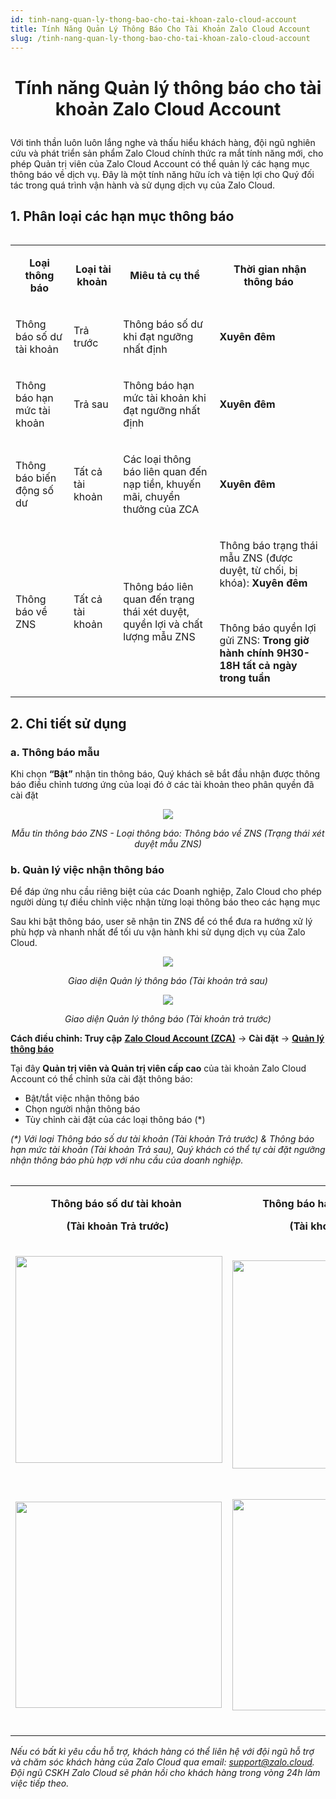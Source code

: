 ```yaml
---
id: tinh-nang-quan-ly-thong-bao-cho-tai-khoan-zalo-cloud-account
title: Tính Năng Quản Lý Thông Báo Cho Tài Khoản Zalo Cloud Account
slug: /tinh-nang-quan-ly-thong-bao-cho-tai-khoan-zalo-cloud-account
---
```


# <p align="center">Tính năng Quản lý thông báo cho tài khoản Zalo Cloud Account</p>

Với tinh thần luôn luôn lắng nghe và thấu hiểu khách hàng, đội ngũ nghiên cứu và phát triển sản phẩm Zalo Cloud chính thức ra mắt tính năng mới, cho phép Quản trị viên của Zalo Cloud Account có thể quản lý các hạng mục thông báo về dịch vụ. Đây là một tính năng hữu ích và tiện lợi cho Quý đối tác trong quá trình vận hành và sử dụng dịch vụ của Zalo Cloud. 

## 1. Phân loại các hạn mục thông báo

<div class="table">
    <table>
<table><tbody><tr><td><p style="margin-left:0px;text-align:center;"><strong>Loại thông báo</strong></p></td><td><p style="margin-left:0px;text-align:center;"><strong>Loại tài khoản</strong>&nbsp;</p></td><td><p style="margin-left:0px;text-align:center;"><strong>Miêu tả cụ thể</strong>&nbsp;</p></td><td><p style="margin-left:0px;text-align:center;"><strong>Thời gian nhận thông báo</strong>&nbsp;</p></td></tr><tr><td><p style="margin-left:0px;">Thông báo số dư tài khoản&nbsp;</p></td><td><p style="margin-left:0px;">Trả trước&nbsp;</p></td><td><p style="margin-left:0px;">Thông báo số dư khi đạt ngưỡng nhất định&nbsp;</p></td><td><p style="margin-left:0px;"><strong>Xuyên đêm&nbsp;</strong></p></td></tr><tr><td><p style="margin-left:0px;">Thông báo hạn mức tài khoản&nbsp;</p></td><td><p style="margin-left:0px;">Trả sau&nbsp;</p></td><td><p style="margin-left:0px;">Thông báo hạn mức tài khoản khi đạt ngưỡng nhất định&nbsp;</p></td><td><p style="margin-left:0px;"><strong>Xuyên đêm&nbsp;</strong></p></td></tr><tr><td><p style="margin-left:0px;">Thông báo biến động số dư&nbsp;</p></td><td><p style="margin-left:0px;">Tất cả tài khoản&nbsp;</p></td><td><p style="margin-left:0px;">Các loại thông báo liên quan đến nạp tiền, khuyến mãi, chuyển thưởng của ZCA&nbsp;&nbsp;</p></td><td><p style="margin-left:0px;"><strong>Xuyên đêm&nbsp;</strong></p></td></tr><tr><td><p style="margin-left:0px;">Thông báo về ZNS&nbsp;</p></td><td><p style="margin-left:0px;">Tất cả tài khoản&nbsp;</p></td><td><p style="margin-left:0px;">Thông báo liên quan đến trạng thái xét duyệt, quyền lợi và chất lượng mẫu ZNS&nbsp;</p></td><td><p style="margin-left:0px;">Thông báo trạng thái mẫu ZNS (được duyệt, từ chối, bị khóa): <strong>Xuyên đêm</strong>&nbsp;</p><p style="margin-left:0px;">&nbsp;</p><p style="margin-left:0px;">Thông báo quyền lợi gửi ZNS: <strong>Trong&nbsp;giờ hành chính 9H30-18H tất cả ngày trong tuần</strong>&nbsp;</p></td></tr></tbody></table>
</div>


## 2. Chi tiết sử dụng

### a. Thông báo mẫu 

Khi chọn **“Bật”** nhận tin thông báo, Quý khách sẽ bắt đầu nhận được thông báo điều chỉnh tương ứng của loại đó ở các tài khoản theo phân quyền đã cài đặt

<p  align="center">
  <img src="https://stc-oa.zdn.vn/uploads/9fceb5dd051fe39799ec67a86ce9e010.png" />
</p>

_<p align="center">Mẫu tin thông báo ZNS - Loại thông báo: Thông báo về ZNS (Trạng thái xét duyệt mẫu ZNS)</p>_

### b. Quản lý việc nhận thông báo 

Để đáp ứng nhu cầu riêng biệt của các Doanh nghiệp, Zalo Cloud cho phép người dùng tự điều chỉnh việc nhận từng loại thông báo theo các hạng mục

Sau khi bật thông báo, user sẽ nhận tin ZNS để có thể đưa ra hướng xử lý phù hợp và nhanh nhất để tối ưu vận hành khi sử dụng dịch vụ của Zalo Cloud.

<p align="center">
  <img src="https://stc-oa.zdn.vn/uploads/b0fe8f329326382b129c970ddb1d3713.png" />
</p>

_<p align="center">Giao diện Quản lý thông báo (Tài khoản trả sau)</p>_

<p align="center">
  <img src="https://stc-oa.zdn.vn/uploads/aba4c4b328c3388768c21f3186bbdffb.png" />
</p>

_<p align="center">Giao diện Quản lý thông báo (Tài khoản trả trước)</p>_

**Cách điều chỉnh: Truy cập** [**Zalo Cloud Account (ZCA)**](https://account.zalo.cloud/) → **Cài đặt** → [**Quản lý thông báo**](https://account.zalo.cloud/setting/notification)

Tại đây **Quản trị viên và Quản trị viên cấp cao** của tài khoản Zalo Cloud Account có thể chỉnh sửa cài đặt thông báo:

- Bật/tắt việc nhận thông báo
- Chọn người nhận thông báo
- Tùy chỉnh cài đặt của các loại thông báo (\*)

_(\*) Với loại Thông báo số dư tài khoản (Tài khoản Trả trước) & Thông báo hạn mức tài khoản (Tài khoản Trả sau), Quý khách có thể tự cài đặt ngưỡng nhận thông báo phù hợp với nhu cầu của doanh nghiệp._

<div class="table" align="center">
    <table>
<table><tbody><tr><td><p style="margin-left:0px;text-align:center;"><strong>Thông báo số dư tài khoản&nbsp;</strong>&nbsp;</p><p style="margin-left:0px;text-align:center;"><strong>(Tài khoản Trả trước)</strong>&nbsp;</p></td><td><p style="margin-left:0px;text-align:center;"><strong>Thông báo hạn mức tài khoản&nbsp;</strong>&nbsp;</p><p style="margin-left:0px;text-align:center;"><strong>(Tài khoản Trả sau)</strong>&nbsp;</p></td></tr><tr><td><p style="margin-left:0px;"><img class="image_resized" style="width:331px;" src="https://stc-oa.zdn.vn/uploads/6cda5bac7f16b51273bc6281db943a0f.png">&nbsp;</p></td><td><p style="margin-left:0px;"><img class="image_resized" style="width:333px;" src="https://stc-oa.zdn.vn/uploads/cffe4bd6c72753fc9fe05720b705e0f8.png">&nbsp;</p></td></tr><tr><td><p style="margin-left:0px;"><img class="image_resized" style="width:330px;" src="https://stc-oa.zdn.vn/uploads/52a9535f5b5e70f611b4565dedab0f9b.png">&nbsp;</p></td><td><p style="margin-left:0px;"><img class="image_resized" style="width:338px;" src="https://stc-oa.zdn.vn/uploads/32e9c359ca499507e6365d5e7650edf4.png">&nbsp;</p></td></tr></tbody></table>
</div>

_Nếu có bất kì yêu cầu hỗ trợ, khách hàng có thể liên hệ với đội ngũ hỗ trợ và chăm sóc khách hàng của Zalo Cloud qua email:_ [_support@zalo.cloud_](mailto:support@zalo.cloud)_. Đội ngũ CSKH Zalo Cloud sẽ phản hồi cho khách hàng trong vòng 24h làm việc tiếp theo._

